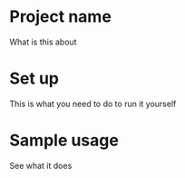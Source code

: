 # Project name

What is this about

# Set up

This is what you need to do to run it yourself

# Sample usage

See what it does